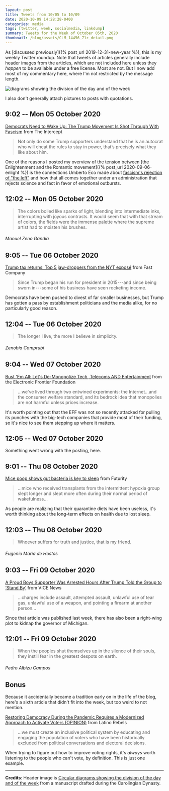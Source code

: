 ```yaml
---
layout: post
title: Tweets from 10/05 to 10/09
date: 2020-10-09 14:28:28-0400
categories: media
tags: [twitter, week, socialmedia, linkdump]
summary: Tweets for the Week of October 05th, 2020
thumbnail: /blog/assets/CLM_14456_71r_detail.png
---
```


As [discussed previously]({% post_url 2019-12-31-new-year %}), this is my weekly Twitter roundup.  Note that tweets of articles generally include header images from the articles, which are not included here unless they *happen* to be available under a free license.  Most are not.  But I now add most of my commentary here, where I'm not restricted by the message length.

![diagrams showing the division of the day and of the week](/blog/assets/CLM_14456_71r_detail.png "diagrams showing the division of the day and of the week")

I also don't generally attach pictures to posts with quotations.

## 9:02 -- Mon 05 October 2020

[<i class="fab fa-twitter-square"></i>](https://jcolag.github.io/twitter/1313102136650076162) [Democrats Need to Wake Up: The Trump Movement Is Shot Through With Fascism](https://theintercept.com/2020/09/27/trump-supporters-fascism-election/) from The Intercept

 > Not only do some Trump supporters understand that he is an autocrat who will cheat the rules to stay in power, that’s precisely what they like about him.

One of the reasons I posted my overview of the tension between [the Enlightenment and the Romantic movement]({% post_url 2020-09-06-enlight %}) is the connections Umberto Eco made about [fascism's rejection of "the left"](https://www.nybooks.com/articles/1995/06/22/ur-fascism/) and how that all comes together under an administration that rejects science and fact in favor of emotional outbursts.

## 12:02 -- Mon 05 October 2020

[<i class="fab fa-twitter"></i>](https://jcolag.github.io/twitter/1313147435385081858)

 > The colors boiled like sparks of light, blending into intermediate inks, interrupting with joyous contrasts. It would seem that with that stream of colors, the fields were the immense palette where the supreme artist had to moisten his brushes.

###### Manuel Zeno Gandía

## 9:05 -- Tue 06 October 2020

[<i class="fab fa-twitter-square"></i>](https://jcolag.github.io/twitter/1313465279691644929) [Trump tax returns: Top 5 jaw-droppers from the NYT exposé](https://www.fastcompany.com/90556946/trump-tax-returns-top-5-jaw-droppers-from-the-nyt-expose) from Fast Company

 > Since Trump began his run for president in 2015---and since being sworn in---some of his business have seen rocketing income.

Democrats have been pushed to divest of far smaller businesses, but Trump has gotten a pass by establishment politicians and the media alike, for no particularly good reason.

## 12:04 -- Tue 06 October 2020

[<i class="fab fa-twitter"></i>](https://jcolag.github.io/twitter/1313510326562885633)

 > The longer I live, the more I believe in simplicity.

###### Zenobia Camprubí

## 9:04 -- Wed 07 October 2020

[<i class="fab fa-twitter-square"></i>](https://jcolag.github.io/twitter/1313827415890690048) [Bust 'Em All: Let's De-Monopolize Tech, Telecoms AND Entertainment](https://www.eff.org/deeplinks/2020/09/bust-em-all-lets-de-monopolize-tech-telecoms-and-entertainment) from the Electronic Frontier Foundation

 > ...we've lived through two entwined experiments: the Internet...and the consumer welfare standard, and its bedrock idea that monopolies are not harmful unless prices increase.

It's worth pointing out that the EFF was not so recently attacked for pulling its punches with the big-tech companies that provide most of their funding, so it's nice to see them stepping up where it matters.

## 12:05 -- Wed 07 October 2020

Something went wrong with the posting, here.

## 9:01 -- Thu 08 October 2020

[<i class="fab fa-twitter-square"></i>](https://jcolag.github.io/twitter/1314189048890580992) [Mice poop shows gut bacteria is key to sleep](https://www.futurity.org/gut-microbiome-sleep-apnea-2446182-2/) from Futurity

 > ...mice who received transplants from the intermittent hypoxia group slept longer and slept more often during their normal period of wakefulness...

As people are realizing that their quarantine diets have been useless, it's worth thinking about the long-term effects on health due to lost sleep.

## 12:03 -- Thu 08 October 2020

[<i class="fab fa-twitter"></i>](https://jcolag.github.io/twitter/1314234850572992512)

 > Whoever suffers for truth and justice, that is my friend.

###### Eugenio María de Hostos

## 9:03 -- Fri 09 October 2020

[<i class="fab fa-twitter-square"></i>](https://jcolag.github.io/twitter/1314551939926024197) [A Proud Boys Supporter Was Arrested Hours After Trump Told the Group to ‘Stand By’](https://www.vice.com/en/article/935x9e/portland-cops-arrested-a-proud-boy-supporter-hours-after-trump-told-the-group-to-stand-by) from VICE News

 > ...charges include assault, attempted assault, unlawful use of tear gas, unlawful use of a weapon, and pointing a firearm at another person...

Since that article was published last week, there has also been a right-wing plot to kidnap the governor of Michigan.

## 12:01 -- Fri 09 October 2020

[<i class="fab fa-twitter"></i>](https://jcolag.github.io/twitter/1314596735025463296)

 > When the peoples shut themselves up in the silence of their souls, they instill fear in the greatest despots on earth.

###### Pedro Albizu Campos

## Bonus

Because it accidentally became a tradition early on in the life of the blog, here's a sixth article that didn't fit into the week, but too weird to not mention.

<i class="fas fa-square"></i> [Restoring Democracy During the Pandemic Requires a Modernized Approach to Activate Voters (OPINION)](https://www.latinorebels.com/2020/10/01/restoringdemocracypandemic/) from Latino Rebels

 > ...we must create an inclusive political system by educating and engaging the population of voters who have been historically excluded from political conversations and electoral decisions.

When trying to figure out how to improve voting rights, it's *always* worth listening to the people who can't vote, by definition.  This is just one example.

* * *

**Credits**:  Header image is [Circular diagrams showing the division of the day and of the week](https://en.wikipedia.org/wiki/Week#/media/File:CLM_14456_71r_detail.jpg) from a manuscript drafted during the Carolingian Dynasty.
